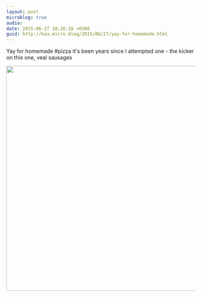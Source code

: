 ```yaml
---
layout: post
microblog: true
audio: 
date: 2015-06-27 10:26:28 +0300
guid: http://kaa.micro.blog/2015/06/27/yay-for-homemade.html
---
```

Yay for homemade #pizza it's been years since I attempted one - the kicker on this one, veal sausages

<img src="http://www.kaa.bz/uploads/2018/e60c3cb121.jpg" width="600" height="600" />
